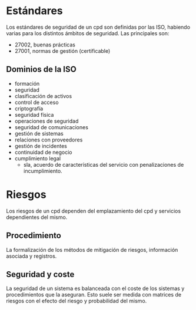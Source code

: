 # Estándares
Los estándares de seguridad de un cpd son definidas por las ISO, habiendo varias para los distintos ámbitos de seguridad. Las principales son:
- 27002, buenas prácticas
- 27001, normas de gestión (certificable)
## Dominios de la ISO
- formación
- seguridad
- clasificación de activos
- control de acceso
- criptografía
- seguridad física
- operaciones de seguridad
- seguridad de comunicaciones
- gestión de sistemas
- relaciones con proveedores
- gestión de incidentes
- continuidad de negocio
- cumplimiento legal
	- sla, acuerdo de características del servicio con penalizaciones de incumplimiento.
# Riesgos
Los riesgos de un cpd dependen del emplazamiento del cpd y servicios dependientes del mismo.
## Procedimiento
La formalización de los métodos de mitigación de riesgos, información asociada y registros.
## Seguridad y coste
La seguridad de un sistema es balanceada con el coste de los sistemas y procedimientos que la aseguran.
Esto suele ser medida con matrices de riesgos con el efecto del riesgo y probabilidad del mismo.